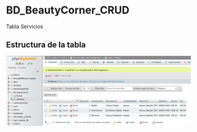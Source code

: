 # BD_BeautyCorner_CRUD
Tabla Servicios

## Estructura de la tabla
![tablaservicios](https://github.com/JaquelineGalindoHuitron/BD_BeautyCorner_CRUD/blob/main/estructuratabla.JPG)
